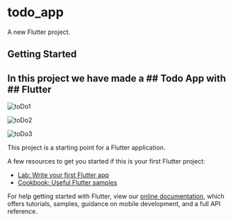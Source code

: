 # todo_app

A new Flutter project.

## Getting Started

## In this project we have made a ## Todo App with ## Flutter 

![toDo1](https://user-images.githubusercontent.com/75627888/123695492-77be4780-d80f-11eb-82b4-c2ba06c69f9e.png)

![toDo2](https://user-images.githubusercontent.com/75627888/123695508-7c82fb80-d80f-11eb-849c-45e8c3064ea5.png)

![toDo3](https://user-images.githubusercontent.com/75627888/123695525-8147af80-d80f-11eb-8695-03e530a8b9af.png)


This project is a starting point for a Flutter application.

A few resources to get you started if this is your first Flutter project:

- [Lab: Write your first Flutter app](https://flutter.dev/docs/get-started/codelab)
- [Cookbook: Useful Flutter samples](https://flutter.dev/docs/cookbook)

For help getting started with Flutter, view our
[online documentation](https://flutter.dev/docs), which offers tutorials,
samples, guidance on mobile development, and a full API reference.
